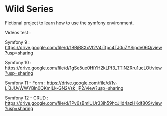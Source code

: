 # Wild Series 
Fictional project to learn how to use the symfony environment.

Vidéos test :

Symfony 9 :
https://drive.google.com/file/d/1BBjB8XxVI2V4iTtpc4TJ0uZYSipde06Q/view?usp=sharing

Symfony 10 :
https://drive.google.com/file/d/1gSe5ue0HiYH2kLPf3_TTiNZRru1ucLOt/view?usp=sharing

Symfony 11 - Form :
https://drive.google.com/file/d/1v-Li3JUvWWYBln0QKmILk-GN2Vsk_jP2/view?usp=sharing

Symfony 12 - CRUD :
https://drive.google.com/file/d/1Pv6sBmlUUr33ih59hcJlId4azHKdf80S/view?usp=sharing